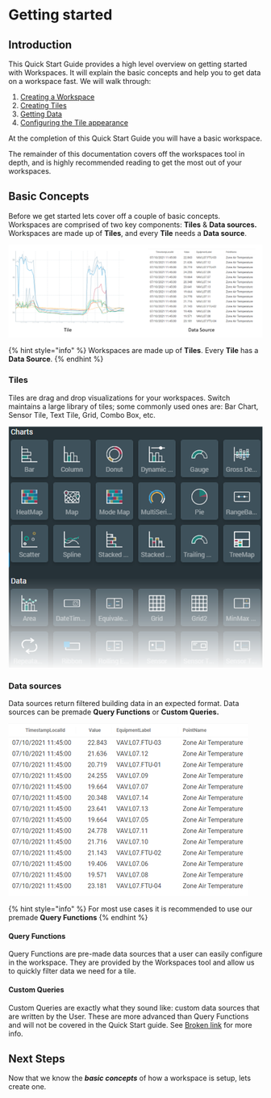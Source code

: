 # Getting started

## Introduction

This Quick Start Guide provides a high level overview on getting started with Workspaces. It will explain the basic concepts and help you to get data on a workspace fast. We will walk through:

1. [Creating a Workspace](create-a-workspace.md)
2. [Creating Tiles](create-a-tile.md)
3. [Getting Data](configure-the-tile/get-some-data.md)
4. [Configuring the Tile appearance](configure-the-tile/set-up-the-tile-display.md)

At the completion of this Quick Start Guide you will have a basic workspace.

The remainder of this documentation covers off the workspaces tool in depth, and is highly recommended reading to get the most out of your workspaces.

## Basic Concepts

Before we get started lets cover off a couple of basic concepts. Workspaces are comprised of two key components: **Tiles** & **Data sources.** Workspaces are made up of **Tiles**, and every **Tile** needs a **Data source**.

![](<../.gitbook/assets/image (33).png>)

{% hint style="info" %}
Workspaces are made up of **Tiles**. Every **Tile** has a **Data Source**.
{% endhint %}

### Tiles

Tiles are drag and drop visualizations for your workspaces. Switch maintains a large library of tiles; some commonly used ones are: Bar Chart, Sensor Tile, Text Tile, Grid, Combo Box, etc.

![Workspaces tiles](<../.gitbook/assets/image (32).png>)

### Data sources

Data sources return filtered building data in an expected format. Data sources can be premade **Query Functions** or **Custom Queries.**

![Building data returned by datasource](<../.gitbook/assets/image (27).png>)

{% hint style="info" %}
For most use cases it is recommended to use our premade **Query Functions**
{% endhint %}

#### **Query Functions**

Query Functions are pre-made data sources that a user can easily configure in the workspace. They are provided by the Workspaces tool and allow us to quickly filter data we need for a tile.

#### Custom Queries

Custom Queries are exactly what they sound like: custom data sources that are written by the User. These are more advanced than Query Functions and will not be covered in the Quick Start guide. See [Broken link](broken-reference "mention") for more info.

## Next Steps

Now that we know the _**basic concepts**_ of how a workspace is setup, lets create one.

